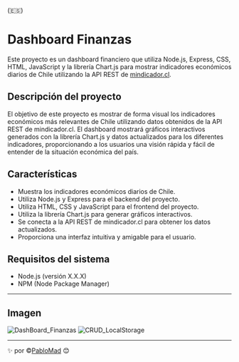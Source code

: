 (:es:)

# Dashboard Finanzas

Este proyecto es un dashboard financiero que utiliza Node.js, Express, CSS, HTML, JavaScript y la librería Chart.js para mostrar indicadores económicos diarios de Chile utilizando la API REST de [mindicador.cl](https://mindicador.cl/api/).

## Descripción del proyecto

El objetivo de este proyecto es mostrar de forma visual los indicadores económicos más relevantes de Chile utilizando datos obtenidos de la API REST de mindicador.cl. El dashboard mostrará gráficos interactivos generados con la librería Chart.js y datos actualizados para los diferentes indicadores, proporcionando a los usuarios una visión rápida y fácil de entender de la situación económica del país.

## Características

- Muestra los indicadores económicos diarios de Chile.
- Utiliza Node.js y Express para el backend del proyecto.
- Utiliza HTML, CSS y JavaScript para el frontend del proyecto.
- Utiliza la librería Chart.js para generar gráficos interactivos.
- Se conecta a la API REST de mindicador.cl para obtener los datos actualizados.
- Proporciona una interfaz intuitiva y amigable para el usuario.

## Requisitos del sistema

- Node.js (versión X.X.X)
- NPM (Node Package Manager)

---
## Imagen
![DashBoard_Finanzas](https://github.com/PabloMad75/001_DashBoard_API/DashBoard_API.png)
![CRUD_LocalStorage](https://github.com/PabloMad75/001_CRUD_LocalStorage/assets/126835515/0382104e-9b5a-4e03-8d6f-1ef193cc9a8e)

---
:sparkles: por :copyright:[PabloMad](https://github.com/PabloMad75) 😊
